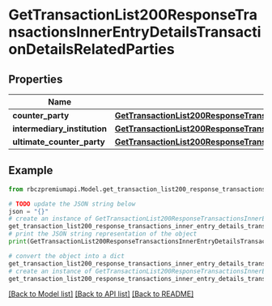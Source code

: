 # GetTransactionList200ResponseTransactionsInnerEntryDetailsTransactionDetailsRelatedParties


## Properties

Name | Type | Description | Notes
------------ | ------------- | ------------- | -------------
**counter_party** | [**GetTransactionList200ResponseTransactionsInnerEntryDetailsTransactionDetailsRelatedPartiesCounterParty**](GetTransactionList200ResponseTransactionsInnerEntryDetailsTransactionDetailsRelatedPartiesCounterParty.md) |  | [optional] 
**intermediary_institution** | [**GetTransactionList200ResponseTransactionsInnerEntryDetailsTransactionDetailsRelatedPartiesIntermediaryInstitution**](GetTransactionList200ResponseTransactionsInnerEntryDetailsTransactionDetailsRelatedPartiesIntermediaryInstitution.md) |  | [optional] 
**ultimate_counter_party** | [**GetTransactionList200ResponseTransactionsInnerEntryDetailsTransactionDetailsRelatedPartiesUltimateCounterParty**](GetTransactionList200ResponseTransactionsInnerEntryDetailsTransactionDetailsRelatedPartiesUltimateCounterParty.md) |  | [optional] 

## Example

```python
from rbczpremiumapi.Model.get_transaction_list200_response_transactions_inner_entry_details_transaction_details_related_parties import GetTransactionList200ResponseTransactionsInnerEntryDetailsTransactionDetailsRelatedParties

# TODO update the JSON string below
json = "{}"
# create an instance of GetTransactionList200ResponseTransactionsInnerEntryDetailsTransactionDetailsRelatedParties from a JSON string
get_transaction_list200_response_transactions_inner_entry_details_transaction_details_related_parties_instance = GetTransactionList200ResponseTransactionsInnerEntryDetailsTransactionDetailsRelatedParties.from_json(json)
# print the JSON string representation of the object
print(GetTransactionList200ResponseTransactionsInnerEntryDetailsTransactionDetailsRelatedParties.to_json())

# convert the object into a dict
get_transaction_list200_response_transactions_inner_entry_details_transaction_details_related_parties_dict = get_transaction_list200_response_transactions_inner_entry_details_transaction_details_related_parties_instance.to_dict()
# create an instance of GetTransactionList200ResponseTransactionsInnerEntryDetailsTransactionDetailsRelatedParties from a dict
get_transaction_list200_response_transactions_inner_entry_details_transaction_details_related_parties_from_dict = GetTransactionList200ResponseTransactionsInnerEntryDetailsTransactionDetailsRelatedParties.from_dict(get_transaction_list200_response_transactions_inner_entry_details_transaction_details_related_parties_dict)
```
[[Back to Model list]](../README.md#documentation-for-models) [[Back to API list]](../README.md#documentation-for-api-endpoints) [[Back to README]](../README.md)


